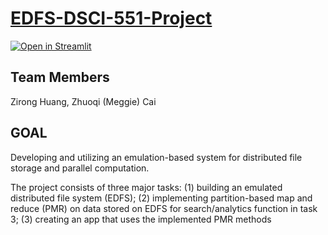 # [EDFS-DSCI-551-Project](https://huan1551-edfs-dsci-551-project-edfs-llju8u.streamlit.app/)
[![Open in Streamlit](https://static.streamlit.io/badges/streamlit_badge_black_white.svg)](https://huan1551-edfs-dsci-551-project-edfs-llju8u.streamlit.app/)

## Team Members
Zirong Huang, Zhuoqi (Meggie) Cai
## GOAL
Developing and utilizing an emulation-based system for distributed file storage and parallel computation. 

The project consists of three major tasks: (1) building an emulated distributed file system (EDFS); (2) implementing partition-based map and reduce (PMR) on data stored on EDFS for search/analytics function in task 3; (3) creating an app that uses the implemented PMR methods
